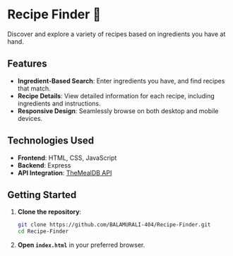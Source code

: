 
# Recipe Finder 🍲

Discover and explore a variety of recipes based on ingredients you have at hand.

## Features

* **Ingredient-Based Search**: Enter ingredients you have, and find recipes that match.
* **Recipe Details**: View detailed information for each recipe, including ingredients and instructions.
* **Responsive Design**: Seamlessly browse on both desktop and mobile devices.

## Technologies Used

* **Frontend**: HTML, CSS, JavaScript
* **Backend**: Express
* **API Integration**: [TheMealDB API](https://www.themealdb.com/api.php)

## Getting Started

1. **Clone the repository**:

   ```bash
   git clone https://github.com/BALAMURALI-404/Recipe-Finder.git
   cd Recipe-Finder
   ```

2. **Open `index.html`** in your preferred browser.
